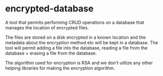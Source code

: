 # encrypted-database
A tool that permits performing CRUD operations on a database that manages the location of encrypted files.

The files are stored on a disk encrypted in a known location and the metadata about the encryption method etc will be kept in a database.
The tool will permit adding a file into the database, reading a file from the database + erasing a file from the database.

The algorithm used for encryption is RSA and we don't utilize any other helping libraries for making the encryption algorithm.

